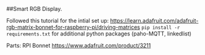 ##Smart RGB Display.

Followed this tutorial for the intial set up: https://learn.adafruit.com/adafruit-rgb-matrix-bonnet-for-raspberry-pi/driving-matrices
`pip install -r requirements.txt` for additional python packages (paho-MQTT, linkedlist)


Parts: RPI Bonnet https://www.adafruit.com/product/3211



